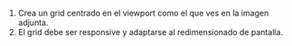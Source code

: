 1. Crea un grid centrado en el viewport como el que ves en la imagen adjunta.
2. El grid debe ser responsive y adaptarse al redimensionado de pantalla.